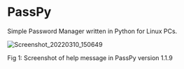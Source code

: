 # PassPy
Simple Password Manager written in Python for Linux PCs.

![Screenshot_20220310_150649](https://user-images.githubusercontent.com/8721711/157678651-7abca597-7880-4081-b8bf-f669cc8b9095.png)

Fig 1: Screenshot of help message in PassPy version 1.1.9
